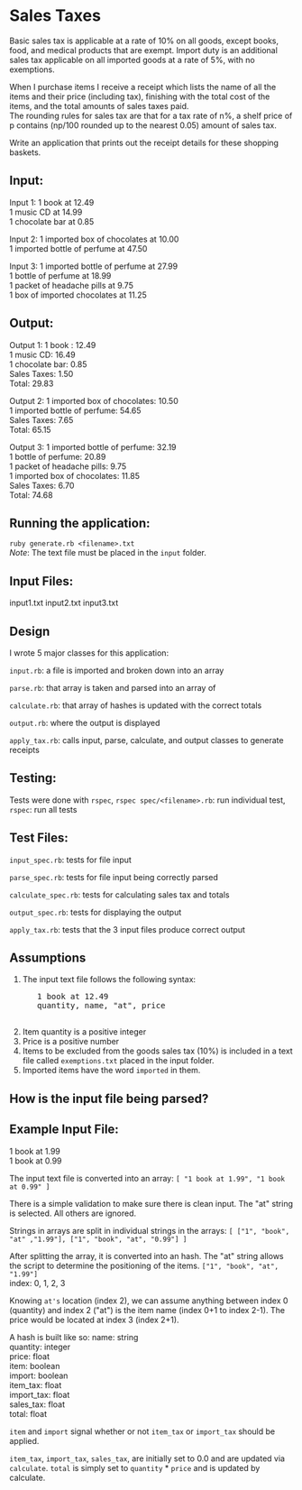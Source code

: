 # Sales Taxes

Basic sales tax is applicable at a rate of 10% on all goods, except books, food, and medical products that are exempt. 
Import duty is an additional sales tax applicable on all imported goods at a rate of 5%, with no exemptions.

When I purchase items I receive a receipt which lists the name of all the items and their price (including tax), 
finishing with the total cost of the items, and the total amounts of sales taxes paid.  
The rounding rules for sales tax are that for a tax rate of n%, 
a shelf price of p contains (np/100 rounded up to the nearest 0.05) amount of sales tax.

Write an application that prints out the receipt details for these shopping baskets.

## Input:

Input 1:
1 book at 12.49  
1 music CD at 14.99  
1 chocolate bar at 0.85  

Input 2:
1 imported box of chocolates at 10.00  
1 imported bottle of perfume at 47.50  

Input 3:
1 imported bottle of perfume at 27.99  
1 bottle of perfume at 18.99  
1 packet of headache pills at 9.75  
1 box of imported chocolates at 11.25  

## Output:

Output 1:
1 book : 12.49  
1 music CD: 16.49  
1 chocolate bar: 0.85  
Sales Taxes: 1.50  
Total: 29.83  

Output 2:
1 imported box of chocolates: 10.50  
1 imported bottle of perfume: 54.65  
Sales Taxes: 7.65  
Total: 65.15  

Output 3:
1 imported bottle of perfume: 32.19  
1 bottle of perfume: 20.89  
1 packet of headache pills: 9.75  
1 imported box of chocolates: 11.85  
Sales Taxes: 6.70  
Total: 74.68  
  
## Running the application:
`ruby generate.rb <filename>.txt`  
*Note*: The text file must be placed in the `input` folder.  

## Input Files:
input1.txt
input2.txt
input3.txt

## Design
I wrote 5 major classes for this application:

`input.rb`: a file is imported and broken down into an array

`parse.rb`: that array is taken and parsed into an array of 

`calculate.rb`: that array of hashes is updated with the correct totals

`output.rb`: where the output is displayed  

`apply_tax.rb`: calls input, parse, calculate, and output classes to generate receipts
  
## Testing:
Tests were done with `rspec`, `rspec spec/<filename>.rb`: run individual test, `rspec`: run all tests  

## Test Files:
`input_spec.rb`: tests for file input

`parse_spec.rb`: tests for file input being correctly parsed

`calculate_spec.rb`: tests for calculating sales tax and totals

`output_spec.rb`: tests for displaying the output

`apply_tax.rb`: tests that the 3 input files produce correct output
  


## Assumptions
1. The input text file follows the following syntax:
    <pre>
      1 book at 12.49
      quantity, name, "at", price
    </pre>
2. Item quantity is a positive integer
3. Price is a positive number
4. Items to be excluded from the goods sales tax (10%) is included in a text file called `exemptions.txt` placed in the input folder.
5. Imported items have the word `imported` in them.

## How is the input file being parsed?

## Example Input File:
1 book at 1.99  
1 book at 0.99

The input text file is converted into an array:
`[ "1 book at 1.99", "1 book at 0.99" ]`

There is a simple validation to make sure there is clean input. The "at" string is selected. All others are ignored.

Strings in arrays are split in individual strings in the arrays:
`[ ["1", "book", "at" ,"1.99"], ["1", "book", "at", "0.99"] ]`

After splitting the array, it is converted into an hash. The "at" string allows the script to determine the positioning of the items.
`["1", "book", "at", "1.99"]`  
index: 0, 1, 2, 3

Knowing `at's` location (index 2), we can assume anything between index 0 (quantity) and index 2 ("at") is the item name (index 0+1 to index 2-1). 
The price would be located at index 3 (index 2+1).  

A hash is built like so:
name: string  
quantity: integer  
price: float  
item: boolean  
import: boolean  
item_tax: float  
import_tax: float  
sales_tax: float  
total: float  

`item` and `import` signal whether or not `item_tax` or `import_tax` should be applied.  

`item_tax`, `import_tax`, `sales_tax`, are initially set to 0.0 and are updated via `calculate`. 
`total` is simply set to `quantity` * `price` and is updated by calculate.  